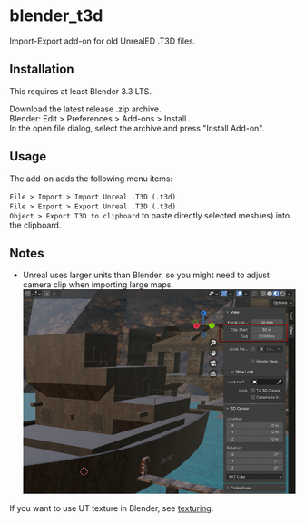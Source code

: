 # blender_t3d

Import-Export add-on for old UnrealED .T3D files.

## Installation

This requires at least Blender 3.3 LTS.

Download the latest release .zip archive.  
Blender: Edit > Preferences > Add-ons > Install...  
In the open file dialog, select the archive and press "Install Add-on".

## Usage

The add-on adds the following menu items:

`File > Import > Import Unreal .T3D (.t3d)` \
`File > Export > Export Unreal .T3D (.t3d)` \
`Object > Export T3D to clipboard` to paste directly selected mesh(es) into the clipboard.

## Notes

* Unreal uses larger units than Blender, so you might need to adjust camera clip when importing large maps.
![Image](camera_clip.png)

If you want to use UT texture in Blender, see [texturing](texturing/instructions.md).